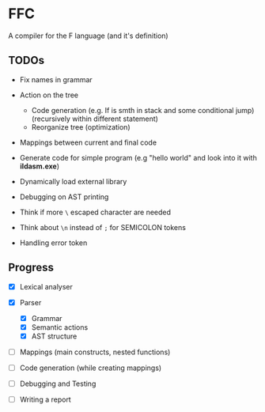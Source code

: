 # FFC
A compiler for the F language (and it's definition)

## TODOs
* Fix names in grammar
* Action on the tree 
	* Code generation (e.g. If is smth in stack and some conditional jump) (recursively within different statement)
	* Reorganize tree (optimization)
* Mappings between current and final code
* Generate code for simple program (e.g "hello world" and look into it with **ildasm.exe**)
* Dynamically load external library 

* Debugging on AST printing
* Think if more ```\``` escaped character are needed
* Think about ```\n``` instead of ```;``` for SEMICOLON tokens

* Handling error token

## Progress

- [x] Lexical analyser
	
- [x] Parser
	- [x] Grammar	
	- [x] Semantic actions
	- [x] AST structure

- [ ] Mappings (main constructs, nested functions)

- [ ] Code generation (while creating mappings)

- [ ] Debugging and Testing

- [ ] Writing a report


